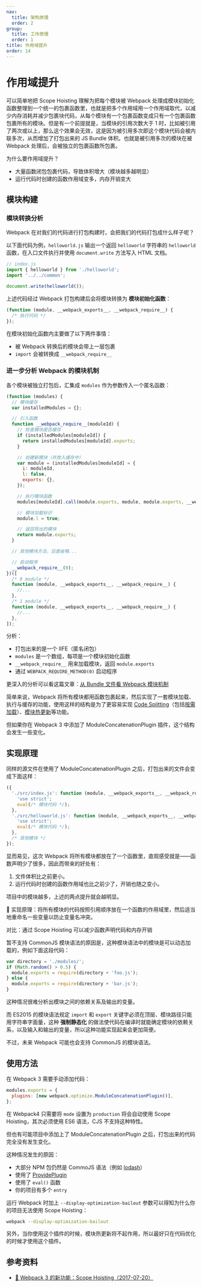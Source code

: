 ```yaml
---
nav:
  title: 架构原理
  order: 2
group:
  title: 工作原理
  order: 1
title: 作用域提升
order: 14
---
```


# 作用域提升

可以简单地把 Scope Hoisting 理解为把每个模块被 Webpack 处理成模块初始化函数整理到一个统一的包裹函数里，也就是把多个作用域用一个作用域取代，以减少内存消耗并减少包裹块代码，从每个模块有一个包裹函数变成只有一个包裹函数包裹所有的模块。但是有一个前提就是，当模块的引用次数大于 1 时，比如被引用了两次或以上，那么这个效果会无效，这是因为被引用多次即这个模块代码会被内联多次，从而增加了打包出来的 JS Bundle 体积。也就是被引用多次的模块在被 Webpack 处理后，会被独立的包裹函数所包裹。

为什么要作用域提升？

- 大量函数闭包包裹代码，导致体积增大（模块越多越明显）
- 运行代码时创建的函数作用域变多，内存开销变大

## 模块构建

### 模块转换分析

Webpack 在对我们的代码进行打包构建时，会把我们的代码打包成什么样子呢？

以下面代码为例，`helloworld.js` 输出一个返回 `helloworld` 字符串的 `helloworld` 函数，在入口文件执行并使用 `document.write` 方法写入 HTML 文档。

```js
// index.js
import { helloworld } from './helloworld';
import '../../common';

document.write(helloworld());
```

上述代码经过 Webpack 打包构建后会将模块转换为 **模块初始化函数**：

```js
(function (module, __webpack_exports__, __webpack_require__) {
  /* 执行代码 */
});
```

在模块初始化函数内主要做了以下两件事情：

- 被 Webpack 转换后的模块会带上一层包裹
- `import` 会被转换成 `__webpack_require__`

### 进一步分析 Webpack 的模块机制

各个模块被独立打包后，汇集成 `modules` 作为参数传入一个匿名函数：

```js
(function (modules) {
  // 模块缓存
  var installedModules = {};

  // 引入函数
  function __webpack_require__(moduleId) {
    // 检查模块是否缓存
    if (installedModules[moduleId]) {
      return installedModules[moduleId].exports;
    }

    // 创建新模块（并放入缓存中）
    var module = (installedModules[moduleId] = {
      i: moduleId,
      l: false,
      exports: {},
    });

    // 执行模块函数
    modules[moduleId].call(module.exports, module, module.exports, __webpack_require__);

    // 模块加载标识
    module.l = true;

    // 返回导出的模块
    return module.exports;
  }

  // 其他模块方法，后面省略...

  // 启动程序
  __webpack_require__(0);
})([
  /* 0 module */
  function (module, __webpack_exports__, __webpack_require__) {
    //...
  },
  /* 1 module */
  function (module, __webpack_exports__, __webpack_require__) {
    //...
  },
]);
```

分析：

- 打包出来的是一个 IIFE（匿名闭包）
- `modules` 是一个数组，每项是一个模块初始化函数
- `__webpack_require__` 用来加载模块，返回 `module.exports`
- 通过 `WEBPACK_REQUIRE_METHOD(0)` 启动程序

更深入的分析可以看这篇文章：[从 Bundle 文件看 Webpack 模块机制](https://zhuanlan.zhihu.com/p/25954788)

简单来说，Webpack 将所有模块都用函数包裹起来，然后实现了一套模块加载、执行与缓存的功能，使用这样的结构是为了更容易实现 [Code Splitting](https://webpack.js.org/guides/code-splitting/)（包括[按需加载](https://webpack.js.org/guides/code-splitting/#dynamic-imports)）、[模块热更新](https://webpack.js.org/concepts/hot-module-replacement/)等功能。

但如果你在 Webpack 3 中添加了 ModuleConcatenationPlugin 插件，这个结构会发生一些变化。

## 实现原理

同样的源文件在使用了 ModuleConcatenationPlugin 之后，打包出来的文件会变成下面这样：

```js
({
  './src/index.js': function (module, __webpack_exports__, __webpack_require__) {
    'use strict';
    eval(/* 模块代码 */);
  },
  './src/helloworld.js': function (module, __webpack_exports__, __webpack_require__) {
    'use strict';
    eval(/* 模块代码 */);
  },
  /* 其他模块 */
});
```

显而易见，这次 Webpack 将所有模块都放在了一个函数里，直观感受就是——函数声明少了很多，因此而带来的好处有：

1. 文件体积比之前更小。
2. 运行代码时创建的函数作用域也比之前少了，开销也随之变小。

项目中的模块越多，上述的两点提升就会越明显。

📌 实现原理：将所有模块的代码按照引用顺序放在一个函数的作用域里，然后适当地重命名一些变量以防止变量名冲突。

对比：通过 Scope Hoisting 可以减少函数声明代码和内存开销

暂不支持 CommonJS 模块语法的原因是，这种模块语法中的模块是可以动态加载的，例如下面这段代码：

```js
var directory = './modules/';
if (Math.random() > 0.5) {
  module.exports = require(directory + 'foo.js');
} else {
  module.exports = require(directory + 'bar.js');
}
```

这种情况很难分析出模块之间的依赖关系及输出的变量。

而 ES2015 的模块语法规定 `import` 和 `export` 关键字必须在顶层、模块路径只能用字符串字面量，这种 **强制静态化** 的做法使代码在编译时就能确定模块的依赖关系，以及输入和输出的变量，所以这种功能实现起来会更加简便。

不过，未来 Webpack 可能也会支持 CommonJS 的模块语法。

## 使用方法

在 Webpack 3 需要手动添加代码：

```js
modules.exports = {
  plugins: [new webpack.optimize.ModuleConcatenationPlugin()],
};
```

在 Webpack4 只需要将 `mode` 设置为 `production` 将会自动使用 Scope Hoisting，其次必须使用 ES6 语法，CJS 不支持这种特性。

但也有可能项目中添加上了 ModuleConcatenationPlugin 之后，打包出来的代码完全没有发生变化。

这种情况发生的原因：

- 大部分 NPM 包仍然是 CommoJS 语法（例如 [lodash](https://lodash.com/)）
- 使用了 [ProvidePlugin](https://webpack.js.org/plugins/provide-plugin/)
- 使用了 `eval()` 函数
- 你的项目有多个 `entry`

运行 Webpack 时加上 `--display-optimization-bailout` 参数可以得知为什么你的项目无法使用 Scope Hoisting：

```bash
webpack --display-optimization-bailout
```

另外，当你使用这个插件的时候，模块热更新将不起作用，所以最好只在代码优化的时候才使用这个插件。

## 参考资料

- [📝 Webpack 3 的新功能：Scope Hoisting（2017-07-20）](https://zhuanlan.zhihu.com/p/27980441)
